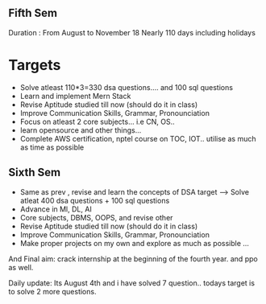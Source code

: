 ## Fifth Sem
Duration : From August to November 18
Nearly 110 days including holidays
# Targets
- Solve atleast 110*3=330 dsa questions.... and 100 sql questions
- Learn and implement Mern Stack
- Revise Aptitude studied till now (should do it in class)
- Improve Communication Skills, Grammar, Pronounciation
- Focus on atleast 2 core subjects... i.e CN, OS..
- learn opensource and other things...
- Complete AWS certification, nptel course on TOC, IOT..
utilise as much as time as possible


## Sixth Sem
- Same as prev , revise and learn the concepts of DSA target --> Solve atleat 400 dsa questions + 100 sql questions
- Advance in Ml, DL, AI
- Core subjects, DBMS, OOPS, and revise other 
- Revise Aptitude studied till now (should do it in class)
- Improve Communication Skills, Grammar, Pronounciation
- Make proper projects on my own and  explore as much as possible ...
  
And Final aim:
          crack internship at the beginning of the fourth year. and ppo as well.


Daily update:
Its August 4th and i have solved 7 question.. todays target is to solve 2 more questions.
